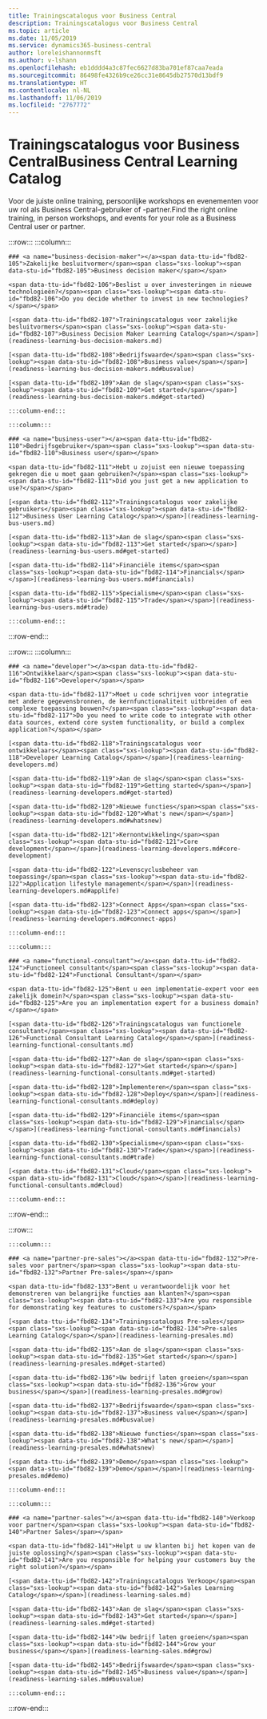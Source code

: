 ```yaml
---
title: Trainingscatalogus voor Business Central
description: Trainingscatalogus voor Business Central
ms.topic: article
ms.date: 11/05/2019
ms.service: dynamics365-business-central
author: loreleishannonmsft
ms.author: v-lshann
ms.openlocfilehash: eb1dddd4a3c87fec6627d83ba701ef87caa7eada
ms.sourcegitcommit: 86498fe4326b9ce26cc31e8645db27570d13bdf9
ms.translationtype: HT
ms.contentlocale: nl-NL
ms.lasthandoff: 11/06/2019
ms.locfileid: "2767772"
---
```

# <a name="business-central-learning-catalog"></a><span data-ttu-id="fbd82-103">Trainingscatalogus voor Business Central</span><span class="sxs-lookup"><span data-stu-id="fbd82-103">Business Central Learning Catalog</span></span>
<span data-ttu-id="fbd82-104">Voor de juiste online training, persoonlijke workshops en evenementen voor uw rol als Business Central-gebruiker of -partner.</span><span class="sxs-lookup"><span data-stu-id="fbd82-104">Find the right online training, in person workshops, and events for your role as a Business Central user or partner.</span></span>

:::row:::
    :::column:::

    ### <a name="business-decision-maker"></a><span data-ttu-id="fbd82-105">Zakelijke besluitvormer</span><span class="sxs-lookup"><span data-stu-id="fbd82-105">Business decision maker</span></span>

    <span data-ttu-id="fbd82-106">Beslist u over investeringen in nieuwe technologieën?</span><span class="sxs-lookup"><span data-stu-id="fbd82-106">Do you decide whether to invest in new technologies?</span></span> 

    [<span data-ttu-id="fbd82-107">Trainingscatalogus voor zakelijke besluitvormers</span><span class="sxs-lookup"><span data-stu-id="fbd82-107">Business Decision Maker Learning Catalog</span></span>](readiness-learning-bus-decision-makers.md)

    [<span data-ttu-id="fbd82-108">Bedrijfswaarde</span><span class="sxs-lookup"><span data-stu-id="fbd82-108">Business value</span></span>](readiness-learning-bus-decision-makers.md#busvalue)

    [<span data-ttu-id="fbd82-109">Aan de slag</span><span class="sxs-lookup"><span data-stu-id="fbd82-109">Get started</span></span>](readiness-learning-bus-decision-makers.md#get-started)

    :::column-end:::

    :::column:::

    ### <a name="business-user"></a><span data-ttu-id="fbd82-110">Bedrijfsgebruiker</span><span class="sxs-lookup"><span data-stu-id="fbd82-110">Business user</span></span>

    <span data-ttu-id="fbd82-111">Hebt u zojuist een nieuwe toepassing gekregen die u moet gaan gebruiken?</span><span class="sxs-lookup"><span data-stu-id="fbd82-111">Did you just get a new application to use?</span></span> 

    [<span data-ttu-id="fbd82-112">Trainingscatalogus voor zakelijke gebruikers</span><span class="sxs-lookup"><span data-stu-id="fbd82-112">Business User Learning Catalog</span></span>](readiness-learning-bus-users.md)

    [<span data-ttu-id="fbd82-113">Aan de slag</span><span class="sxs-lookup"><span data-stu-id="fbd82-113">Get started</span></span>](readiness-learning-bus-users.md#get-started)

    [<span data-ttu-id="fbd82-114">Financiële items</span><span class="sxs-lookup"><span data-stu-id="fbd82-114">Financials</span></span>](readiness-learning-bus-users.md#financials)

    [<span data-ttu-id="fbd82-115">Specialisme</span><span class="sxs-lookup"><span data-stu-id="fbd82-115">Trade</span></span>](readiness-learning-bus-users.md#trade)

    :::column-end:::

:::row-end:::

:::row:::
    :::column:::

    ### <a name="developer"></a><span data-ttu-id="fbd82-116">Ontwikkelaar</span><span class="sxs-lookup"><span data-stu-id="fbd82-116">Developer</span></span>

    <span data-ttu-id="fbd82-117">Moet u code schrijven voor integratie met andere gegevensbronnen, de kernfunctionaliteit uitbreiden of een complexe toepassing bouwen?</span><span class="sxs-lookup"><span data-stu-id="fbd82-117">Do you need to write code to integrate with other data sources, extend core system functionality, or build a complex application?</span></span>

    [<span data-ttu-id="fbd82-118">Trainingscatalogus voor ontwikkelaars</span><span class="sxs-lookup"><span data-stu-id="fbd82-118">Developer Learning Catalog</span></span>](readiness-learning-developers.md)

    [<span data-ttu-id="fbd82-119">Aan de slag</span><span class="sxs-lookup"><span data-stu-id="fbd82-119">Getting started</span></span>](readiness-learning-developers.md#get-started)

    [<span data-ttu-id="fbd82-120">Nieuwe functies</span><span class="sxs-lookup"><span data-stu-id="fbd82-120">What's new</span></span>](readiness-learning-developers.md#whatsnew)

    [<span data-ttu-id="fbd82-121">Kernontwikkeling</span><span class="sxs-lookup"><span data-stu-id="fbd82-121">Core development</span></span>](readiness-learning-developers.md#core-development)

    [<span data-ttu-id="fbd82-122">Levenscyclusbeheer van toepassing</span><span class="sxs-lookup"><span data-stu-id="fbd82-122">Application lifestyle management</span></span>](readiness-learning-developers.md#applife)

    [<span data-ttu-id="fbd82-123">Connect Apps</span><span class="sxs-lookup"><span data-stu-id="fbd82-123">Connect apps</span></span>](readiness-learning-developers.md#connect-apps)

    :::column-end:::

    :::column:::

    ### <a name="functional-consultant"></a><span data-ttu-id="fbd82-124">Functioneel consultant</span><span class="sxs-lookup"><span data-stu-id="fbd82-124">Functional Consultant</span></span>
    
    <span data-ttu-id="fbd82-125">Bent u een implementatie-expert voor een zakelijk domein?</span><span class="sxs-lookup"><span data-stu-id="fbd82-125">Are you an implementation expert for a business domain?</span></span> 

    [<span data-ttu-id="fbd82-126">Trainingscatalogus van functionele consultant</span><span class="sxs-lookup"><span data-stu-id="fbd82-126">Functional Consultant Learning Catalog</span></span>](readiness-learning-functional-consultants.md)

    [<span data-ttu-id="fbd82-127">Aan de slag</span><span class="sxs-lookup"><span data-stu-id="fbd82-127">Get started</span></span>](readiness-learning-functional-consultants.md#get-started)

    [<span data-ttu-id="fbd82-128">Implementeren</span><span class="sxs-lookup"><span data-stu-id="fbd82-128">Deploy</span></span>](readiness-learning-functional-consultants.md#deploy)

    [<span data-ttu-id="fbd82-129">Financiële items</span><span class="sxs-lookup"><span data-stu-id="fbd82-129">Financials</span></span>](readiness-learning-functional-consultants.md#financials)

    [<span data-ttu-id="fbd82-130">Specialisme</span><span class="sxs-lookup"><span data-stu-id="fbd82-130">Trade</span></span>](readiness-learning-functional-consultants.md#trade)

    [<span data-ttu-id="fbd82-131">Cloud</span><span class="sxs-lookup"><span data-stu-id="fbd82-131">Cloud</span></span>](readiness-learning-functional-consultants.md#cloud)

    :::column-end:::

:::row-end:::

:::row:::

    :::column:::

    ### <a name="partner-pre-sales"></a><span data-ttu-id="fbd82-132">Pre-sales voor partner</span><span class="sxs-lookup"><span data-stu-id="fbd82-132">Partner Pre-sales</span></span>

    <span data-ttu-id="fbd82-133">Bent u verantwoordelijk voor het demonstreren van belangrijke functies aan klanten?</span><span class="sxs-lookup"><span data-stu-id="fbd82-133">Are you responsible for demonstrating key features to customers?</span></span> 

    [<span data-ttu-id="fbd82-134">Trainingscatalogus Pre-sales</span><span class="sxs-lookup"><span data-stu-id="fbd82-134">Pre-sales Learning Catalog</span></span>](readiness-learning-presales.md)

    [<span data-ttu-id="fbd82-135">Aan de slag</span><span class="sxs-lookup"><span data-stu-id="fbd82-135">Get started</span></span>](readiness-learning-presales.md#get-started)

    [<span data-ttu-id="fbd82-136">Uw bedrijf laten groeien</span><span class="sxs-lookup"><span data-stu-id="fbd82-136">Grow your business</span></span>](readiness-learning-presales.md#grow)

    [<span data-ttu-id="fbd82-137">Bedrijfswaarde</span><span class="sxs-lookup"><span data-stu-id="fbd82-137">Business value</span></span>](readiness-learning-presales.md#busvalue)

    [<span data-ttu-id="fbd82-138">Nieuwe functies</span><span class="sxs-lookup"><span data-stu-id="fbd82-138">What's new</span></span>](readiness-learning-presales.md#whatsnew)

    [<span data-ttu-id="fbd82-139">Demo</span><span class="sxs-lookup"><span data-stu-id="fbd82-139">Demo</span></span>](readiness-learning-presales.md#demo)

    :::column-end:::

    :::column:::

    ### <a name="partner-sales"></a><span data-ttu-id="fbd82-140">Verkoop voor partner</span><span class="sxs-lookup"><span data-stu-id="fbd82-140">Partner Sales</span></span>

    <span data-ttu-id="fbd82-141">Helpt u uw klanten bij het kopen van de juiste oplossing?</span><span class="sxs-lookup"><span data-stu-id="fbd82-141">Are you responsible for helping your customers buy the right solution?</span></span> 

    [<span data-ttu-id="fbd82-142">Trainingscatalogus Verkoop</span><span class="sxs-lookup"><span data-stu-id="fbd82-142">Sales Learning Catalog</span></span>](readiness-learning-sales.md)

    [<span data-ttu-id="fbd82-143">Aan de slag</span><span class="sxs-lookup"><span data-stu-id="fbd82-143">Get started</span></span>](readiness-learning-sales.md#get-started)

    [<span data-ttu-id="fbd82-144">Uw bedrijf laten groeien</span><span class="sxs-lookup"><span data-stu-id="fbd82-144">Grow your business</span></span>](readiness-learning-sales.md#grow)

    [<span data-ttu-id="fbd82-145">Bedrijfswaarde</span><span class="sxs-lookup"><span data-stu-id="fbd82-145">Business value</span></span>](readiness-learning-sales.md#busvalue)

    :::column-end:::

:::row-end:::
